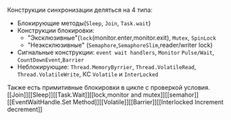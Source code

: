 Конструкции синхронизации деляться на 4 типа:
- Блокирующие методы(`Sleep`, `Join`, `Task.wait`)
- Конструкции блокировки:
   - "Эксклюзивные"(`lock`(monitor.enter,monitor.exit), `Mutex`, `SpinLock`
   - "Неэксклюзивные" (`Semaphore`,`SemaphoreSlim`,reader/writer lock)
- Сигнальные конструкции: `event wait handlers`, `Monitor` `Pulse/Wait`, `CountDownEvent`,`Barrier`
- Неблокирующие: `Thread.MemoryByrrier`, `Thread.VolatileRead`, `Thread.VolatileWrite`, КС `Volatile` и `InterLocked`

Также есть примитивные блокировки в цикле с проверкой условия.
[[Join]][[Sleep]][[Task.Wait]][[lock,monitor and mutex]][[semahor]][[EventWaitHandle.Set Method]][[Volatile]][[Barrier]][[Interlocked Increment decrement]]
